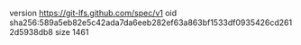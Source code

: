 version https://git-lfs.github.com/spec/v1
oid sha256:589a5eb82e5c42ada7da6eeb282ef63a863bf1533df0935426cd2612d5938db8
size 1461
